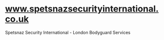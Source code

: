 # www.spetsnazsecurityinternational.co.uk
Spetsnaz Security International - London Bodyguard Services 
